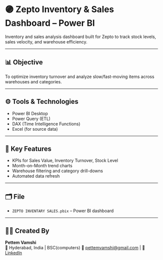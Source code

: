 # 🟣 Zepto Inventory & Sales Dashboard – Power BI

Inventory and sales analysis dashboard built for Zepto to track stock levels, sales velocity, and warehouse efficiency.

---

## 📊 Objective
To optimize inventory turnover and analyze slow/fast-moving items across warehouses and categories.

---

## ⚙️ Tools & Technologies
- Power BI Desktop  
- Power Query (ETL)  
- DAX (Time Intelligence Functions)  
- Excel (for source data)

---

## 🧠 Key Features
- KPIs for Sales Value, Inventory Turnover, Stock Level  
- Month-on-Month trend charts  
- Warehouse filtering and category drill-downs  
- Automated data refresh  

---

## 🗂️ File
- `ZEPTO INVENTARY SALES.pbix` – Power BI dashboard  

---

## 👨‍💻 Created By
**Pettem Vamshi**  
📍 Hyderabad, India | BSC(computers) 
📧 pettemvamshi@gmail.com | 🔗 [LinkedIn](https://linkedin.com/in/pettemvamshi)
